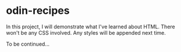 # odin-recipes
In this project, I will demonstrate what I've learned about HTML.
There won't be any CSS involved. Any styles will be appended next time.

To be continued...
